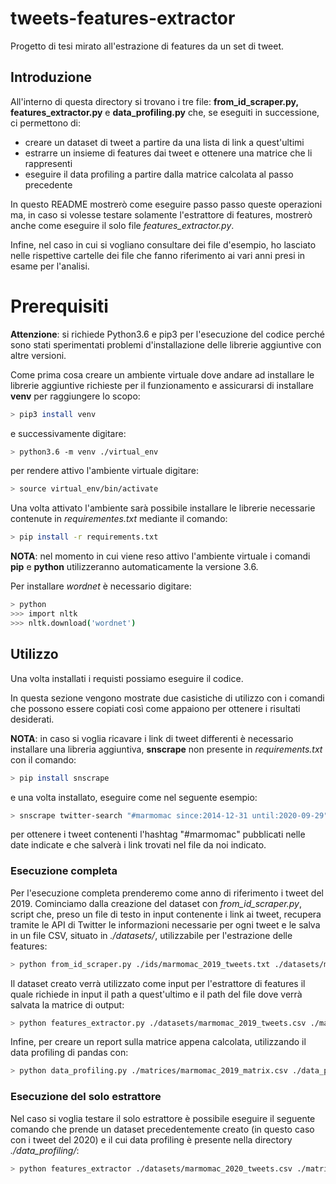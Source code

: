# tweets-features-extractor

Progetto di tesi mirato all'estrazione di features da un set di tweet.

## Introduzione

All'interno di questa directory si trovano i tre file: **from_id_scraper.py, features_extractor.py** e **data_profiling.py** che, se eseguiti in successione, ci permettono di:

 * creare un dataset di tweet a partire da una lista di link a quest'ultimi
 * estrarre un insieme di features dai tweet e ottenere una matrice che li rappresenti
 * eseguire il data profiling a partire dalla matrice calcolata al passo precedente

In questo README mostrerò come eseguire passo passo queste operazioni ma, in caso si volesse testare solamente l'estrattore di features, mostrerò anche come eseguire il solo file *features_extractor.py*.

Infine, nel caso in cui si vogliano consultare dei file d'esempio, ho lasciato nelle rispettive cartelle dei file che fanno riferimento ai vari anni presi in esame per l'analisi.

# Prerequisiti
**Attenzione**: si richiede Python3.6 e pip3 per l'esecuzione del codice perché sono stati sperimentati problemi d'installazione delle librerie aggiuntive con altre versioni.

Come prima cosa creare un ambiente virtuale dove andare ad installare le librerie aggiuntive richieste per il funzionamento e assicurarsi di installare **venv** per raggiungere lo scopo:
```bash
> pip3 install venv
```
e successivamente digitare:
```bash
> python3.6 -m venv ./virtual_env
```
per rendere attivo l'ambiente virtuale digitare:
```bash
> source virtual_env/bin/activate
```
Una volta attivato l'ambiente sarà possibile installare le librerie necessarie contenute in *requirementes.txt* mediante il comando:
```bash
> pip install -r requirements.txt
```
**NOTA**: nel momento in cui viene reso attivo l'ambiente virtuale i comandi **pip** e **python** utilizzeranno automaticamente la versione 3.6.

Per installare *wordnet* è necessario digitare:
```bash
> python 
>>> import nltk
>>> nltk.download('wordnet')
```

## Utilizzo

Una volta installati i requisti possiamo eseguire il codice.

In questa sezione vengono mostrate due casistiche di utilizzo con i comandi che possono essere copiati così come appaiono per ottenere i risultati desiderati.

**NOTA**: in caso si voglia ricavare i link di tweet differenti è necessario installare una libreria aggiuntiva, **snscrape** non presente in *requirements.txt* con il comando:
```bash
> pip install snscrape
```
e una volta installato, eseguire come nel seguente esempio:
```bash
> snscrape twitter-search "#marmomac since:2014-12-31 until:2020-09-29" > ./ids/some_file.txt
```
per ottenere i tweet contenenti l'hashtag "#marmomac" pubblicati nelle date indicate e che salverà i link trovati nel file da noi indicato.


### Esecuzione completa

Per l'esecuzione completa prenderemo come anno di riferimento i tweet del 2019.
Cominciamo dalla creazione del dataset con *from_id_scraper.py*, script che, preso un file di testo in input contenente i link ai tweet, recupera tramite le API di Twitter le informazioni necessarie per ogni tweet e le salva in un file CSV, situato in  *./datasets/*, utilizzabile per l'estrazione delle features:
```bash
> python from_id_scraper.py ./ids/marmomac_2019_tweets.txt ./datasets/marmomac_2019_tweets.csv
```
Il dataset creato verrà utilizzato come input per l'estrattore di features il quale richiede in input il path a quest'ultimo e il path del file dove verrà salvata la matrice di output:
```bash
> python features_extractor.py ./datasets/marmomac_2019_tweets.csv ./matrices/marmomac_2019_matrix.csv
```
Infine, per creare un report sulla matrice appena calcolata, utilizzando il data profiling di pandas con:
```bash
> python data_profiling.py ./matrices/marmomac_2019_matrix.csv ./data_profiling/marmomac_2019_matrix_profiling.html
```
### Esecuzione del solo estrattore

Nel caso si voglia testare il solo estrattore è possibile eseguire il seguente comando che prende un dataset precedentemente creato (in questo caso con i tweet del 2020) e il cui data profiling è presente nella directory *./data_profiling/*:
```bash
> python features_extractor ./datasets/marmomac_2020_tweets.csv ./matrices/marmomac_2020_matrix.csv
```
